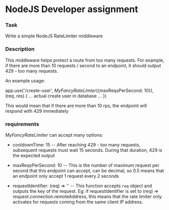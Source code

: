 # NodeJS Developer assignment

### Task
Write a simple NodeJS RateLimiter middleware

### Description
This middleware helps protect a route from too many requests.
For example, if there are more than 10 requests / second to an endpoint, it should output 429 - too many requests.

An example usage:

app.use('/create-user', *MyFancyRateLimter*({maxReqsPerSecond: 10}), (req, res) {
    ... actual create user in database ...
})

This would mean that if there are more than 10 rps, the endpoint will respond with 429 immediately

### requirements
*MyFancyRateLimiter* can accept many options:
- cooldownTime: 15
-- After reaching 429 - too many requests, subsequent requests must wait 15 seconds. During that duration, 429 is the expected output

- maxReqsPerSecond: 10
-- This is the number of maximum request per second that this endpoint can accept, can be decimal, so 0.5 means that an endpoint only accept 1 request every 2 seconds

- requestIdentifier: (req) => ''
-- This function accepts `req` object and outputs the key of the request. Eg: if requestIdentifier is set to (req) => request.connection.remoteAddress, this means that the rate limiter only activates for requests coming from the same client IP address.